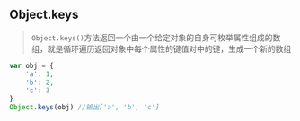 ## Object.keys
>`Object.keys()`方法返回一个由一个给定对象的自身可枚举属性组成的数组，就是循环遍历返回对象中每个属性的键值对中的键，生成一个新的数组

```js
var obj = {
	'a': 1,
	'b': 2,
	'c': 3
}
Object.keys(obj) //输出['a', 'b', 'c']
```